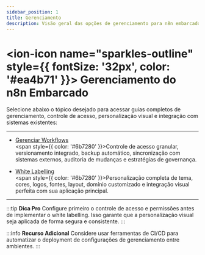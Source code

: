 ```yaml
---
sidebar_position: 1
title: Gerenciamento
description: Visão geral das opções de gerenciamento para n8n embarcado, incluindo controle de workflows e personalização visual.
---
```



# <ion-icon name="sparkles-outline" style={{ fontSize: '32px', color: '#ea4b71' }}></ion-icon> Gerenciamento do n8n Embarcado

Selecione abaixo o tópico desejado para acessar guias completos de gerenciamento, controle de acesso, personalização visual e integração com sistemas existentes:

---

- [ Gerenciar Workflows](./gerenciar-workflows)
  <br/><span style={{ color: '#6b7280' }}>Controle de acesso granular, versionamento integrado, backup automático, sincronização com sistemas externos, auditoria de mudanças e estratégias de governança.</span>

- [ White Labelling](./white-labelling)
  <br/><span style={{ color: '#6b7280' }}>Personalização completa de tema, cores, logos, fontes, layout, domínio customizado e integração visual perfeita com sua aplicação principal.</span>

---

:::tip **Dica Pro**
Configure primeiro o controle de acesso e permissões antes de implementar o white labelling. Isso garante que a personalização visual seja aplicada de forma segura e consistente.
:::

:::info **Recurso Adicional**
Considere usar ferramentas de CI/CD para automatizar o deployment de configurações de gerenciamento entre ambientes.
::: 
